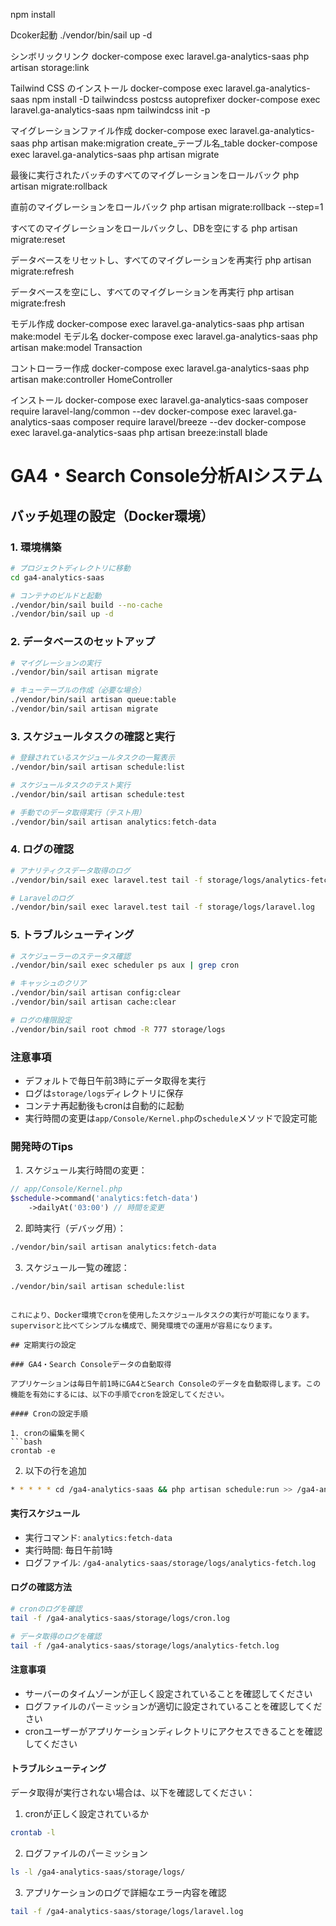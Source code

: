 npm install


Dcoker起動
./vendor/bin/sail up -d

シンボリックリンク
docker-compose exec laravel.ga-analytics-saas php artisan storage:link

Tailwind CSS のインストール
docker-compose exec laravel.ga-analytics-saas npm install -D tailwindcss postcss autoprefixer
docker-compose exec laravel.ga-analytics-saas npm tailwindcss init -p

マイグレーションファイル作成
docker-compose exec laravel.ga-analytics-saas php artisan make:migration create_テーブル名_table
docker-compose exec laravel.ga-analytics-saas php artisan migrate

最後に実行されたバッチのすべてのマイグレーションをロールバック
php artisan migrate:rollback

直前のマイグレーションをロールバック
php artisan migrate:rollback --step=1

すべてのマイグレーションをロールバックし、DBを空にする
php artisan migrate:reset

データベースをリセットし、すべてのマイグレーションを再実行
php artisan migrate:refresh

データベースを空にし、すべてのマイグレーションを再実行
php artisan migrate:fresh

モデル作成
docker-compose exec laravel.ga-analytics-saas php artisan make:model モデル名
docker-compose exec laravel.ga-analytics-saas php artisan make:model Transaction

コントローラー作成
docker-compose exec laravel.ga-analytics-saas php artisan make:controller HomeController

インストール
docker-compose exec laravel.ga-analytics-saas composer require laravel-lang/common --dev
docker-compose exec laravel.ga-analytics-saas composer require laravel/breeze --dev
docker-compose exec laravel.ga-analytics-saas php artisan breeze:install blade


# GA4・Search Console分析AIシステム

## バッチ処理の設定（Docker環境）

### 1. 環境構築

```bash
# プロジェクトディレクトリに移動
cd ga4-analytics-saas

# コンテナのビルドと起動
./vendor/bin/sail build --no-cache
./vendor/bin/sail up -d
```

### 2. データベースのセットアップ

```bash
# マイグレーションの実行
./vendor/bin/sail artisan migrate

# キューテーブルの作成（必要な場合）
./vendor/bin/sail artisan queue:table
./vendor/bin/sail artisan migrate
```

### 3. スケジュールタスクの確認と実行

```bash
# 登録されているスケジュールタスクの一覧表示
./vendor/bin/sail artisan schedule:list

# スケジュールタスクのテスト実行
./vendor/bin/sail artisan schedule:test

# 手動でのデータ取得実行（テスト用）
./vendor/bin/sail artisan analytics:fetch-data
```

### 4. ログの確認

```bash
# アナリティクスデータ取得のログ
./vendor/bin/sail exec laravel.test tail -f storage/logs/analytics-fetch.log

# Laravelのログ
./vendor/bin/sail exec laravel.test tail -f storage/logs/laravel.log
```

### 5. トラブルシューティング

```bash
# スケジューラーのステータス確認
./vendor/bin/sail exec scheduler ps aux | grep cron

# キャッシュのクリア
./vendor/bin/sail artisan config:clear
./vendor/bin/sail artisan cache:clear

# ログの権限設定
./vendor/bin/sail root chmod -R 777 storage/logs
```

### 注意事項

- デフォルトで毎日午前3時にデータ取得を実行
- ログは`storage/logs`ディレクトリに保存
- コンテナ再起動後もcronは自動的に起動
- 実行時間の変更は`app/Console/Kernel.php`の`schedule`メソッドで設定可能

### 開発時のTips

1. スケジュール実行時間の変更：
```php
// app/Console/Kernel.php
$schedule->command('analytics:fetch-data')
    ->dailyAt('03:00') // 時間を変更
```

2. 即時実行（デバッグ用）：
```bash
./vendor/bin/sail artisan analytics:fetch-data
```

3. スケジュール一覧の確認：
```bash
./vendor/bin/sail artisan schedule:list
```
```

これにより、Docker環境でcronを使用したスケジュールタスクの実行が可能になります。supervisorと比べてシンプルな構成で、開発環境での運用が容易になります。

## 定期実行の設定

### GA4・Search Consoleデータの自動取得

アプリケーションは毎日午前1時にGA4とSearch Consoleのデータを自動取得します。この機能を有効にするには、以下の手順でcronを設定してください。

#### Cronの設定手順

1. cronの編集を開く
```bash
crontab -e
```

2. 以下の行を追加
```bash
* * * * * cd /ga4-analytics-saas && php artisan schedule:run >> /ga4-analytics-saas/storage/logs/cron.log 2>&1
```

#### 実行スケジュール

- 実行コマンド: `analytics:fetch-data`
- 実行時間: 毎日午前1時
- ログファイル: `/ga4-analytics-saas/storage/logs/analytics-fetch.log`

#### ログの確認方法

```bash
# cronのログを確認
tail -f /ga4-analytics-saas/storage/logs/cron.log

# データ取得のログを確認
tail -f /ga4-analytics-saas/storage/logs/analytics-fetch.log
```

#### 注意事項

- サーバーのタイムゾーンが正しく設定されていることを確認してください
- ログファイルのパーミッションが適切に設定されていることを確認してください
- cronユーザーがアプリケーションディレクトリにアクセスできることを確認してください

#### トラブルシューティング

データ取得が実行されない場合は、以下を確認してください：

1. cronが正しく設定されているか
```bash
crontab -l
```

2. ログファイルのパーミッション
```bash
ls -l /ga4-analytics-saas/storage/logs/
```

3. アプリケーションのログで詳細なエラー内容を確認
```bash
tail -f /ga4-analytics-saas/storage/logs/laravel.log
```